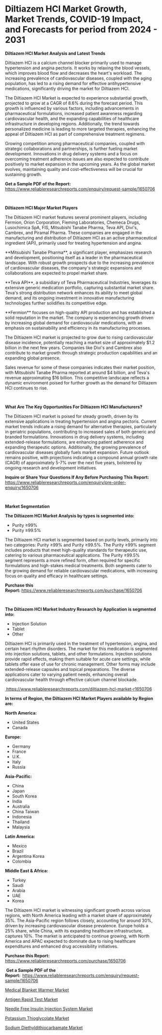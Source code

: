 <p><h1>Diltiazem HCl Market Growth, Market Trends, COVID-19 Impact, and Forecasts for period from 2024 - 2031</h1></p><p><strong>Diltiazem HCl Market Analysis and Latest Trends</strong></p>
<p><p>Diltiazem HCl is a calcium channel blocker primarily used to manage hypertension and angina pectoris. It works by relaxing the blood vessels, which improves blood flow and decreases the heart's workload. The increasing prevalence of cardiovascular diseases, coupled with the aging population, has led to a rising demand for effective antihypertensive medications, significantly driving the market for Diltiazem HCl.</p><p>The Diltiazem HCl Market is expected to experience substantial growth, projected to grow at a CAGR of 8.6% during the forecast period. This growth is influenced by various factors, including advancements in pharmaceutical formulations, increased patient awareness regarding cardiovascular health, and the expanding capabilities of healthcare infrastructure in developing regions. Additionally, the trend towards personalized medicine is leading to more targeted therapies, enhancing the appeal of Diltiazem HCl as part of comprehensive treatment regimens.</p><p>Growing competition among pharmaceutical companies, coupled with strategic collaborations and partnerships, is further fueling market development. Innovations in drug delivery systems and a focus on overcoming treatment adherence issues are also expected to contribute positively to market expansion in the upcoming years. As the global market evolves, maintaining quality and cost-effectiveness will be crucial for sustaining growth.</p></p>
<p><strong>Get a Sample PDF of the Report:&nbsp;</strong> <a href="https://www.reliableresearchreports.com/enquiry/request-sample/1650706?utm_campaign=12&utm_medium=2&utm_source=Github&utm_content=ia&utm_term=08112024&utm_id=diltiazem-hcl">https://www.reliableresearchreports.com/enquiry/request-sample/1650706</a></p>
<p>&nbsp;</p>
<p><strong>Diltiazem HCl Major Market Players</strong></p>
<p><p>The Diltiazem HCl market features several prominent players, including Fermion, Orion Corporation, Fleming Laboratories, Chemeca Drugs, Lusochimica SpA, FIS, Mitsubishi Tanabe Pharma, Teva API, Divi's, Cambrex, and Piramal Pharma. These companies are engaged in the manufacturing and distribution of Diltiazem HCl as an active pharmaceutical ingredient (API), primarily used for treating hypertension and angina.</p><p>**Mitsubishi Tanabe Pharma**, a significant player, emphasizes research and development, positioning itself as a leader in the pharmaceutical landscape. With robust growth prospects due to the increasing prevalence of cardiovascular diseases, the company's strategic expansions and collaborations are expected to propel market share.</p><p>**Teva API**, a subsidiary of Teva Pharmaceutical Industries, leverages its extensive generic medication portfolio, capturing substantial market share. Teva's strong distribution network enhances its ability to meet global demand, and its ongoing investment in innovative manufacturing technologies further solidifies its competitive edge.</p><p>**Fermion** focuses on high-quality API production and has established a solid reputation in the market. The company is experiencing growth driven by increasing global demand for cardiovascular medications, with an emphasis on sustainability and efficiency in its manufacturing processes.</p><p>The Diltiazem HCl market is projected to grow due to rising cardiovascular disease incidence, potentially reaching a market size of approximately $1.2 billion in the next few years. Companies like Divi's and Cambrex also contribute to market growth through strategic production capabilities and an expanding global presence.</p><p>Sales revenue for some of these companies indicates their market position, with Mitsubishi Tanabe Pharma reported at around $4 billion, and Teva's revenue approximating $16 billion. This competitive landscape reflects a dynamic environment poised for further growth as the demand for Diltiazem HCl continues to rise.</p></p>
<p>&nbsp;</p>
<p><strong>What Are The Key Opportunities For Diltiazem HCl Manufacturers?</strong></p>
<p><p>The Diltiazem HCl market is poised for steady growth, driven by its extensive applications in treating hypertension and angina pectoris. Current market trends indicate a rising demand for alternative therapies, particularly in geriatric populations, contributing to increased sales of both generic and branded formulations. Innovations in drug delivery systems, including extended-release formulations, are enhancing patient adherence and expanding therapeutic options. Additionally, the growing prevalence of cardiovascular diseases globally fuels market expansion. Future outlook remains positive, with projections indicating a compound annual growth rate (CAGR) of approximately 5-7% over the next five years, bolstered by ongoing research and development initiatives.</p></p>
<p><strong>Inquire or Share Your Questions If Any Before Purchasing This Report:</strong> <a href="https://www.reliableresearchreports.com/enquiry/pre-order-enquiry/1650706?utm_campaign=12&utm_medium=2&utm_source=Github&utm_content=ia&utm_term=08112024&utm_id=diltiazem-hcl">https://www.reliableresearchreports.com/enquiry/pre-order-enquiry/1650706</a></p>
<p>&nbsp;</p>
<p><strong>Market Segmentation</strong></p>
<p><strong>The Diltiazem HCl Market Analysis by types is segmented into:</strong></p>
<p><ul><li>Purity ≥99%</li><li>Purity ≥99.5%</li></ul></p>
<p><p>The Diltiazem HCl market is segmented based on purity levels, primarily into two categories: Purity ≥99% and Purity ≥99.5%. The Purity ≥99% segment includes products that meet high-quality standards for therapeutic use, catering to various pharmaceutical applications. The Purity ≥99.5% segment represents a more refined form, often required for specific formulations and high-stakes medical treatments. Both segments cater to the growing demand for reliable cardiovascular medications, with increasing focus on quality and efficacy in healthcare settings.</p></p>
<p><strong>Purchase this Report:&nbsp;</strong><a href="https://www.reliableresearchreports.com/purchase/1650706?utm_campaign=12&utm_medium=2&utm_source=Github&utm_content=ia&utm_term=08112024&utm_id=diltiazem-hcl">https://www.reliableresearchreports.com/purchase/1650706</a></p>
<p>&nbsp;</p>
<p><strong>The Diltiazem HCl Market Industry Research by Application is segmented into:</strong></p>
<p><ul><li>Injection Solution</li><li>Tablet</li><li>Other</li></ul></p>
<p><p>Diltiazem HCl is primarily used in the treatment of hypertension, angina, and certain heart rhythm disorders. The market for this medication is segmented into injection solutions, tablets, and other formulations. Injection solutions provide rapid effects, making them suitable for acute care settings, while tablets offer ease of use for chronic management. Other forms may include extended-release capsules and topical preparations. The diverse applications cater to varying patient needs, enhancing overall cardiovascular health through effective calcium channel blockade.</p></p>
<p><a href="https://www.reliableresearchreports.com/diltiazem-hcl-market-r1650706?utm_campaign=12&utm_medium=2&utm_source=Github&utm_content=ia&utm_term=08112024&utm_id=diltiazem-hcl">&nbsp;https://www.reliableresearchreports.com/diltiazem-hcl-market-r1650706</a></p>
<p><strong>In terms of Region, the Diltiazem HCl Market Players available by Region are:</strong></p>
<p>
    <p> <strong> North America: </strong>
        <ul>
            <li>United States</li>
            <li>Canada</li>
        </ul>
        </p> 
    <p> <strong> Europe: </strong>
        <ul>
            <li>Germany</li>
            <li>France</li>
            <li>U.K.</li>
            <li>Italy</li>
            <li>Russia</li>
        </ul>
        </p> 
    <p> <strong> Asia-Pacific: </strong>
        <ul>
            <li>China</li>
            <li>Japan</li>
            <li>South Korea</li>
            <li>India</li>
            <li>Australia</li>
            <li>China Taiwan</li>
            <li>Indonesia</li>
            <li>Thailand</li>
            <li>Malaysia</li>
        </ul>
        </p> 
    <p> <strong> Latin America: </strong>
        <ul>
            <li>Mexico</li>
            <li>Brazil</li>
            <li>Argentina Korea</li>
            <li>Colombia</li>
        </ul>
        </p> 
    <p> <strong> Middle East & Africa: </strong>
        <ul>
            <li>Turkey</li>
            <li>Saudi</li>
            <li>Arabia</li>
            <li>UAE</li>
            <li>Korea</li>
        </ul>
    </p>
    </p>
<p><p>The Diltiazem HCl market is witnessing significant growth across various regions, with North America leading with a market share of approximately 35%. The Asia-Pacific region follows closely, accounting for around 30%, driven by increasing cardiovascular disease prevalence. Europe holds a 25% share, while China, with its expanding healthcare infrastructure, captures 10%. The market is anticipated to continue growing, with North America and APAC expected to dominate due to rising healthcare expenditures and enhanced drug accessibility initiatives.</p></p>
<p><strong>Purchase this Report: </strong><a href="https://www.reliableresearchreports.com/purchase/1650706?utm_campaign=12&utm_medium=2&utm_source=Github&utm_content=ia&utm_term=08112024&utm_id=diltiazem-hcl">https://www.reliableresearchreports.com/purchase/1650706</a></p>
<p>&nbsp;<strong>Get a Sample PDF of the Report:&nbsp;&nbsp;</strong><a href="https://www.reliableresearchreports.com/enquiry/request-sample/1650706?utm_campaign=12&utm_medium=2&utm_source=Github&utm_content=ia&utm_term=08112024&utm_id=diltiazem-hcl">https://www.reliableresearchreports.com/enquiry/request-sample/1650706</a></p>
<p><strong></strong></p>
<p><p><a href="https://issuu.com/reportprime-2/docs/medical-blanket-warmer-market-size-_c929891398433b?utm_campaign=12&utm_medium=2&utm_source=Github&utm_content=ia&utm_term=08112024&utm_id=diltiazem-hcl">Medical Blanket Warmer Market</a></p><p><a href="https://issuu.com/reportprime-2/docs/antigen-rapid-test-market-size-2030_55d62aafce4ec6?utm_campaign=12&utm_medium=2&utm_source=Github&utm_content=ia&utm_term=08112024&utm_id=diltiazem-hcl">Antigen Rapid Test Market</a></p><p><a href="https://issuu.com/reportprime-2/docs/needle-free-insulin-injection-syste_b5168a37d8e0e3?utm_campaign=12&utm_medium=2&utm_source=Github&utm_content=ia&utm_term=08112024&utm_id=diltiazem-hcl">Needle Free Insulin Injection System Market</a></p><p><a href="https://github.com/shauntarfpso/Market-Research-Report-List-1/blob/main/potassium-thioglycolate-market.md?utm_campaign=12&utm_medium=2&utm_source=Github&utm_content=ia&utm_term=08112024&utm_id=diltiazem-hcl">Potassium Thioglycolate Market</a></p><p><a href="https://github.com/GenaGaines34/Market-Research-Report-List-1/blob/main/sodium-diethyldithiocarbamate-market.md?utm_campaign=12&utm_medium=2&utm_source=Github&utm_content=ia&utm_term=08112024&utm_id=diltiazem-hcl">Sodium Diethyldithiocarbamate Market</a></p></p>